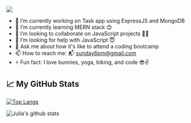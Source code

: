 <img src="https://raw.githubusercontent.com/chandrikadeb7/chandrikadeb7/master/readme.gif" width=auto>

- 🔭 I’m currently working on Task app using ExpressJS and MongoDB
- 🌱 I’m currently learning MERN stack 😊
- 👯 I’m looking to collaborate on JavaScript projects 👯‍♀️
- 🤔 I’m looking for help with JavaScript 😇
- 💬 Ask me about how it's like to attend a coding bootcamp
- 📫 How to reach me: 📬 sunday6pm@gmail.com
- ⚡ Fun fact: I love bunnies, yoga, biking, and code 😎✌️

## 📈 My GitHub Stats

[![Top Langs](https://github-readme-stats.vercel.app/api/top-langs/?username=JuliaTe)](https://github.com/JuliaTe/github-readme-stats)

![Julia's github stats](https://github-readme-stats.vercel.app/api?username=JuliaTe&count_private=true&show_icons=true&theme=buefy)

